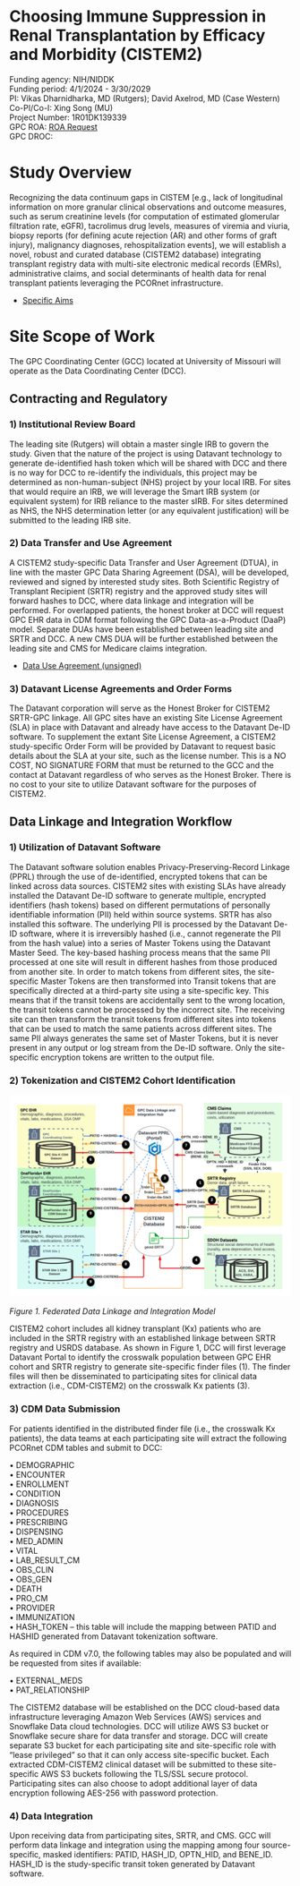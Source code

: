 # Choosing Immune Suppression in Renal Transplantation by Efficacy and Morbidity (CISTEM2) 

Funding agency: NIH/NIDDK <br/>
Funding period: 4/1/2024 - 3/30/2029 <br/>
PI: Vikas Dharnidharka, MD (Rutgers); David Axelrod, MD (Case Western) <br/>
Co-PI/Co-I: Xing Song (MU) <br/>
Project Number: 1R01DK139339 <br/>
GPC ROA: [ROA Request](/ref/GPCResearchOpportunityAssessme_2022-12-20_2125.pdf) <br/>
GPC DROC:  <br/>

# Study Overview 

Recognizing the data continuum gaps in CISTEM [e.g., lack of longitudinal information on more granular clinical observations and outcome measures, such as serum creatinine levels (for computation of estimated glomerular filtration rate, eGFR), tacrolimus drug levels, measures of viremia and viuria, biopsy reports (for defining acute rejection (AR) and other forms of graft injury), malignancy diagnoses, rehospitalization events], we will establish a novel, robust and curated database (CISTEM2 database) integrating transplant registry data with multi-site electronic medical records (EMRs), administrative claims, and social determinants of health data for renal transplant patients leveraging the PCORnet infrastructure. 

- [Specific Aims](/ref/SPECIFIC%20AIMS_CISTEM2_20230401.pdf)

# Site Scope of Work 

The GPC Coordinating Center (GCC) located at University of Missouri will operate as the Data Coordinating Center (DCC).      

## Contracting and Regulatory

### 1) Institutional Review Board
The leading site (Rutgers) will obtain a master single IRB to govern the study. Given that the nature of the project is using Datavant technology to generate de-identified hash token which will be shared with DCC and there is no way for DCC to re-identify the individuals, this project may be determined as non-human-subject (NHS) project by your local IRB. For sites that would require an IRB, we will leverage the Smart IRB system (or equivalent system) for IRB reliance to the master sIRB. For sites determined as NHS, the NHS determination letter (or any equivalent justification) will be submitted to the leading IRB site.

### 2) Data Transfer and Use Agreement
A CISTEM2 study-specific Data Transfer and User Agreement (DTUA), in line with the master GPC Data Sharing Agreement (DSA), will be developed, reviewed and signed by interested study sites. Both Scientific Registry of Transplant Recipient (SRTR) registry and the approved study sites will forward hashes to DCC, where data linkage and integration will be performed. For overlapped patients, the honest broker at DCC will request GPC EHR data in CDM format following the GPC Data-as-a-Product (DaaP) model. Separate DUAs have been established between leading site and SRTR and DCC. A new CMS DUA will be further established between the leading site and CMS for Medicare claims integration.   

- [Data Use Agreement (unsigned)](/ref/CISTEM2_DUA_20241203_final.pdf)

### 3) Datavant License Agreements and Order Forms
The Datavant corporation will serve as the Honest Broker for CISTEM2 SRTR-GPC linkage. All GPC sites have an existing Site License Agreement (SLA) in place with Datavant and already have access to the Datavant De-ID software. To supplement the extant Site License Agreement, a CISTEM2 study-specific Order Form will be provided by Datavant to request basic details about the SLA at your site, such as the license number. This is a NO COST, NO SIGNATURE FORM that must be returned to the GCC and the contact at Datavant regardless of who serves as the Honest Broker. There is no cost to your site to utilize Datavant software for the purposes of CISTEM2. 


## Data Linkage and Integration Workflow

### 1) Utilization of Datavant Software
The Datavant software solution enables Privacy-Preserving-Record Linkage (PPRL) through the use of de-identified, encrypted tokens that can be linked across data sources. CISTEM2 sites with existing SLAs have already installed the Datavant De-ID software to generate multiple, encrypted identifiers (hash tokens) based on different permutations of personally identifiable information (PII) held within source systems. SRTR has also installed this software. The underlying PII is processed by the Datavant De-ID software, where it is irreversibly hashed (i.e., cannot regenerate the PII from the hash value) into a series of Master Tokens using the Datavant Master Seed. The key-based hashing process means that the same PII processed at one site will result in different hashes from those produced from another site. In order to match tokens from different sites, the site-specific Master Tokens are then transformed into Transit tokens that are specifically directed at a third-party site using a site-specific key. This means that if the transit tokens are accidentally sent to the wrong location, the transit tokens cannot be processed by the incorrect site. The receiving site can then transform the transit tokens from different sites into tokens that can be used to match the same patients across different sites. The same PII always generates the same set of Master Tokens, but it is never present in any output or log stream from the De-ID software. Only the site-specific encryption tokens are written to the output file.

### 2) Tokenization and CISTEM2 Cohort Identification

![fig1](/res/data-linkage.png)

*Figure 1. Federated Data Linkage and Integration Model*

CISTEM2 cohort includes all kidney transplant (Kx) patients who are included in the SRTR registry with an established linkage between SRTR registry and USRDS database. As shown in Figure 1, DCC will first leverage Datavant Portal to identify the crosswalk population between GPC EHR cohort and SRTR registry to generate site-specific finder files (1). The finder files will then be disseminated to participating sites for clinical data extraction (i.e., CDM-CISTEM2) on the crosswalk Kx patients (3). 

### 3) CDM Data Submission
For patients identified in the distributed finder file (i.e., the crosswalk Kx patients), the data teams at each participating site will extract the following PCORnet CDM tables and submit to DCC: 

•	DEMOGRAPHIC     
•	ENCOUNTER   
•	ENROLLMENT      
•	CONDITION       
•	DIAGNOSIS       
•	PROCEDURES      
•	PRESCRIBING     
•	DISPENSING      
•	MED_ADMIN       
•	VITAL       
•	LAB_RESULT_CM       
•	OBS_CLIN        
•	OBS_GEN     
•	DEATH       
•	PRO_CM      
•	PROVIDER        
•	IMMUNIZATION        
•	HASH_TOKEN – this table will include the mapping between PATID and HASHID generated from Datavant tokenization software. 

As required in CDM v7.0, the following tables may also be populated and will be requested from sites if available: 

•	EXTERNAL_MEDS       
•	PAT_RELATIONSHIP        

The CISTEM2 database will be established on the DCC cloud-based data infrastructure leveraging Amazon Web Services (AWS) services and Snowflake Data cloud technologies. DCC will utilize AWS S3 bucket or Snowflake secure share for data transfer and storage. DCC will create separate S3 bucket for each participating site and site-specific role with “lease privileged” so that it can only access site-specific bucket. Each extracted CDM-CISTEM2 clinical dataset will be submitted to these site-specific AWS S3 buckets following the TLS/SSL secure protocol. Participating sites can also choose to adopt additional layer of data encryption following AES-256 with password protection.  

### 4) Data Integration 
Upon receiving data from participating sites, SRTR, and CMS. GCC will perform data linkage and integration using the mapping among four source-specific, masked identifiers: PATID, HASH_ID, OPTN_HID, and BENE_ID.  HASH_ID is the study-specific transit token generated by Datavant software.
   
